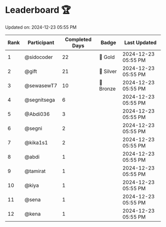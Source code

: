 # Leaderboard 🏆

Updated on: 2024-12-23 05:55 PM

| Rank | Participant       | Completed Days | Badge      | Last Updated         |
|------|-------------------|----------------|------------|----------------------|
| 1    | @sidocoder        | 22             | 🏅 Gold     | 2024-12-23 05:55 PM |
| 2    | @gift             | 21             | 🥈 Silver   | 2024-12-23 05:55 PM |
| 3    | @sewasewT7        | 10             | 🥉 Bronze   | 2024-12-23 05:55 PM |
| 4    | @segnitsega       | 6              |            | 2024-12-23 05:55 PM |
| 5    | @Abdi036          | 3              |            | 2024-12-23 05:55 PM |
| 6    | @segni            | 2              |            | 2024-12-23 05:55 PM |
| 7    | @kika1s1          | 2              |            | 2024-12-23 05:55 PM |
| 8    | @abdi             | 1              |            | 2024-12-23 05:55 PM |
| 9    | @tamirat          | 1              |            | 2024-12-23 05:55 PM |
| 10   | @kiya             | 1              |            | 2024-12-23 05:55 PM |
| 11   | @sena             | 1              |            | 2024-12-23 05:55 PM |
| 12   | @kena             | 1              |            | 2024-12-23 05:55 PM |
